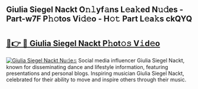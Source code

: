 ## Giulia Siegel Nackt O𝚗𝚕yf𝚊ns L𝚎a𝚔ed N𝚞𝚍es - Part-w7F P𝚑𝚘tos Vi𝚍𝚎o - H𝚘𝚝 Part L𝚎a𝚔s ckQYQ

# <h2><a href="http://kf3zssc.oniu.top/?m=Giulia+Siegel+Nackt">🔗👉 🔴 Giulia Siegel Nackt P𝚑ot𝚘𝚜 V𝚒d𝚎o</a></h2>

[![Giulia Siegel Nackt Nu𝚍e𝚜](https://i.imgur.com/0qMVB7G.gif)](http://kf3zssc.oniu.top/?m=Giulia+Siegel+Nackt)
Social media influencer Giulia Siegel Nackt, known for disseminating dance and lifestyle information, featuring presentations and personal blogs. Inspiring musician Giulia Siegel Nackt, celebrated for their ability to move and inspire others through their music.  

